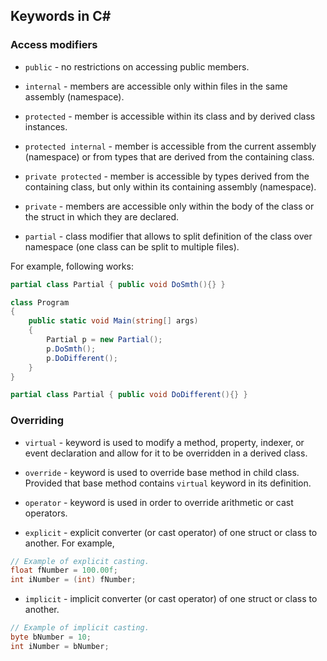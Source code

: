 ## Keywords in C#

### Access modifiers

- `public` - no restrictions on accessing public members.

- `internal` - members are accessible only within files in the same assembly (namespace).

- `protected` - member is accessible within its class and by derived class instances.

- `protected internal` - member is accessible from the current assembly (namespace) or from types that are derived from the containing class.

- `private protected` - member is accessible by types derived from the containing class, but only within its containing assembly (namespace).

- `private` - members are accessible only within the body of the class or the struct in which they are declared.

- `partial` - class modifier that allows to split definition of the class over namespace (one class can be split to multiple files). 

For example, following works:

```cs
partial class Partial { public void DoSmth(){} }

class Program 
{
	public static void Main(string[] args)
	{
		Partial p = new Partial();
		p.DoSmth();
		p.DoDifferent();
	}
}

partial class Partial { public void DoDifferent(){} }
```

### Overriding

- `virtual` - keyword is used to modify a method, property, indexer, or event declaration and allow for it to be overridden in a derived class.

- `override` - keyword is used to override base method in child class. Provided that base method contains `virtual` keyword in its definition.

- `operator` - keyword is used in order to override arithmetic or cast operators.

- `explicit` - explicit converter (or cast operator) of one struct or class to another. For example,

```cs
// Example of explicit casting.
float fNumber = 100.00f;
int iNumber = (int) fNumber;
```

- `implicit` - implicit converter (or cast operator) of one struct or class to another.

```cs
// Example of implicit casting.
byte bNumber = 10;
int iNumber = bNumber;
```

